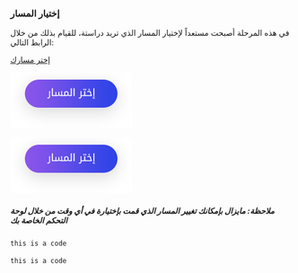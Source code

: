 ### إختيار المسار

في هذه المرحلة أصبحت مستعداً لإختيار المسار الذي تريد دراستة، للقيام بذلك من خلال الرابط التالي:

[إختر مسارك](./index.html)


![Alt text](button.png)


[![Alt text](button.png)](./index.html)

##### ملاحظة: مايزال بإمكانك تغيير المسار الذي قمت بإختيارة في أي وقت من خلال لوحة التحكم الخاصة بك

`this is a code`

<code>this is a code</code>
